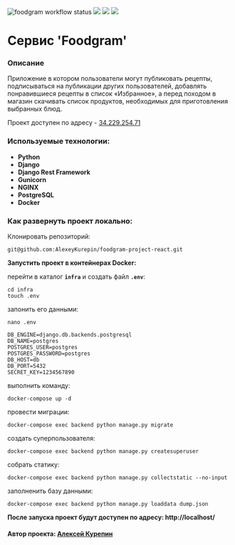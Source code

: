 ![foodgram workflow status](https://github.com/AlexeyKurepin/foodgram-project-react/actions/workflows/main.yml/badge.svg)
![](https://camo.githubusercontent.com/05af48edd09a6c4eb649d00a8e38dbf22b6a8dc4b7125db48cd9e91b4c3ca1a6/68747470733a2f2f696d672e736869656c64732e696f2f62616467652f507974686f6e2d332e372e302d626c75653f7374796c653d666c6174266c6f676f3d707974686f6e266c6f676f436f6c6f723d7768697465)
![](https://camo.githubusercontent.com/1eda6ac88c4f1647ce3c949b141faf8bcf9b9fc68b065e69018b6e79490f15d3/68747470733a2f2f696d672e736869656c64732e696f2f62616467652f446a616e676f2d332e322e31352d6f72616e67653f7374796c653d666c6174266c6f676f3d646a616e676f266c6f676f436f6c6f723d7768697465)
![](https://camo.githubusercontent.com/bc3878ac2fdac5012a23088d36d31df52f74d2b14663b22cfdd2fa5745f9805c/68747470733a2f2f696d672e736869656c64732e696f2f62616467652f506f737467726553514c2d31332e302d626c75653f7374796c653d666c6174266c6f676f3d706f737467726573716c266c6f676f436f6c6f723d7768697465)

# Cервис 'Foodgram'

### Описание
Приложение в котором пользователи могут публиковать рецепты, подписываться на публикации других пользователей,
добавлять понравившиеся рецепты в список «Избранное», а перед походом в магазин скачивать список продуктов,
необходимых для приготовления выбранных блюд.

Проект доступен по адресу - <a href="http://34.229.254.71">34.229.254.71</a>

### Используемые технологии:

- __Python__
- __Django__
- __Django Rest Framework__
- __Gunicorn__
- __NGINX__
- __PostgreSQL__
- __Docker__

### Как развернуть проект локально:

Клонировать репозиторий:

```
git@github.com:AlexeyKurepin/foodgram-project-react.git
```
__Запустить проект в контейнерах Docker:__

перейти в каталог **`infra`** и создать файл **`.env`**:
```angular2html
cd infra
touch .env
```
запонить его данными:
```angular2html
nano .env
```
```
DB_ENGINE=django.db.backends.postgresql
DB_NAME=postgres
POSTGRES_USER=postgres
POSTGRES_PASSWORD=postgres
DB_HOST=db
DB_PORT=5432
SECRET_KEY=1234567890
```

выполнить команду:
```
docker-compose up -d
```
провести миграции:
```
docker-compose exec backend python manage.py migrate
```
создать суперпользователя:
```
docker-compose exec backend python manage.py createsuperuser
```
собрать статику:
```
docker-compose exec backend python manage.py collectstatic --no-input
```
заполненить базу данными:
```angular2html
docker-compose exec backend python manage.py loaddata dump.json
```
__После запуска проект будут доступен по адресу: http://localhost/__

#### Автор проекта:  <a href= "https://github.com/AlexeyKurepin">__Алексей Курепин__<a/>